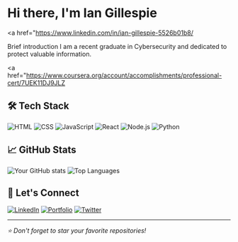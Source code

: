 # Hi there, I'm Ian Gillespie 
<a href="https://www.linkedin.com/in/ian-gillespie-5526b01b8/


Brief introduction
I am a recent graduate in Cybersecurity and dedicated to protect valuable information.






<a href="https://www.coursera.org/account/accomplishments/professional-cert/7UEK11DJ9JLZ



## 🛠️ Tech Stack

![HTML](https://img.shields.io/badge/-HTML5-E34F26?logo=html5&logoColor=fff)
![CSS](https://img.shields.io/badge/-CSS3-1572B6?logo=css3)
![JavaScript](https://img.shields.io/badge/-JavaScript-F7DF1E?logo=javascript&logoColor=000)
![React](https://img.shields.io/badge/-React-61DAFB?logo=react)
![Node.js](https://img.shields.io/badge/-Node.js-339933?logo=node.js&logoColor=fff)
![Python](https://img.shields.io/badge/-Python-3776AB?logo=python&logoColor=fff)
<!-- Add or remove based on your stack -->

## 📈 GitHub Stats

![Your GitHub stats](https://github-readme-stats.vercel.app/api?username=YOUR_USERNAME&show_icons=true&theme=github_dark)
![Top Languages](https://github-readme-stats.vercel.app/api/top-langs/?username=YOUR_USERNAME&layout=compact&theme=github_dark)

## 🔗 Let's Connect

[![LinkedIn](https://img.shields.io/badge/-LinkedIn-0077B5?logo=linkedin&logoColor=white)](https://linkedin.com/in/YOUR_PROFILE)
[![Portfolio](https://img.shields.io/badge/-Portfolio-000?logo=vercel&logoColor=white)](https://yourportfolio.com)
[![Twitter](https://img.shields.io/badge/-Twitter-1DA1F2?logo=twitter&logoColor=white)](https://twitter.com/YOUR_HANDLE)

---

_⭐️ Don't forget to star your favorite repositories!_

